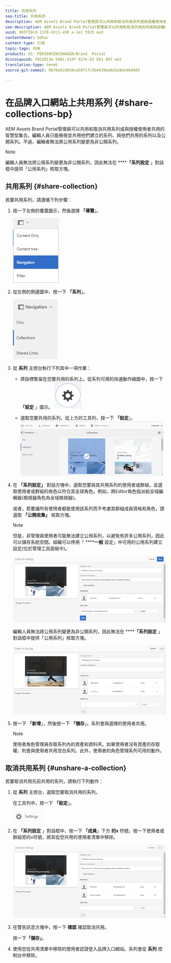 ```yaml
---
title: 共用系列
seo-title: 共用系列
description: AEM Assets Brand Portal管理員可以共用和取消共用系列或與授權使用者共用的智慧型集合。編輯人員只能檢視並共用他們建立的系列、與他們共用的系列以及公開系列。
seo-description: AEM Assets Brand Portal管理員可以共用和取消共用系列或與授權使用者共用的智慧型集合。編輯人員只能檢視並共用他們建立的系列、與他們共用的系列以及公開系列。
uuid: 965f39cd-1378-42c1-a58 a-1e1 f825 aa3
contentOwner: bdhar
content-type: 引用
topic-tags: 共用
products: SG_ PERIENCENCENAGER/Brand_ Portal
discoiquuid: f053013e-5981-419f-927e-b5 bb1 d47 ee2
translation-type: tm+mt
source-git-commit: 0b70e82d034ce56fcfc5b49396e6d3a9da4b49d4

---
```



# 在品牌入口網站上共用系列 {#share-collections-bp}

AEM Assets Brand Portal管理員可以共用和取消共用系列或與授權使用者共用的智慧型集合。編輯人員只能檢視並共用他們建立的系列、與他們共用的系列以及公開系列。不過，編輯者無法將公用系列變更為非公開系列。

>[!NOTE]
>
>編輯人員無法將公用系列變更為非公開系列，因此無法在 ******「系列設定** 」對話框中提供「公用系列」核取方塊。

## 共用系列 {#share-collection}

若要共用系列，請遵循下列步驟：

1. 按一下左側的覆蓋圖示，然後選擇 **「導覽**」。

   ![](assets/contenttree-1.png)

1. 從左側的側邊圖中，按一下 **「系列**」。

   ![](assets/access_collections.png)

1. 從 **系列** 主控台執行下列其中一項作業：

   * 將指標暫留在您要共用的系列上。從系列可用的快速動作縮圖中，按一下 **「設定** 」圖示。
   ![](assets/settings_thumbnail.png)

   * 選取您要共用的系列。從上方的工具列，按一下 **「設定**」。
   ![](assets/collection-sharing.png)

1. 在 **「系列設定」** 對話方塊中，選取您要與其共用系列的使用者或群組，並選取使用者或群組的角色以符合其全球角色。例如，將Editor角色指派給全域編輯器(檢視器角色為全域檢視器)。

   或者，若要讓所有使用者都能使用該系列而不考慮其群組成員資格和角色，請選取 **「公開收集」** 核取方塊。

   >[!NOTE]
   >
   >但是，非管理員使用者可能無法建立公用系列，以避免有許多公用系列，因此可以儲存系統空間。組織可以停用「 ******一般** 設定」中可用的公用系列建立設定(位於管理工具面板中)。

   ![](assets/collection_sharingadduser.png)

   編輯人員無法將公用系列變更為非公開系列，因此無法在 ******「系列設定** 」對話框中提供「公用系列」核取方塊。

   ![](assets/collection-setting-editor.png)

1. 按一下 **「新增**」，然後按一下 **「儲存**」。系列會與選擇的使用者共用。

   >[!NOTE]
   >
   >使用者角色管理員存取系列內的資產和資料夾。如果使用者沒有資產的存取權，則會與使用者共用空白系列。此外，使用者的角色管理系列可用的動作。

## 取消共用系列 {#unshare-a-collection}

若要取消共用先前共用的系列，請執行下列動作：

1. 從 **系列** 主控台，選取您要取消共用的系列。

   在工具列中，按一下 **「設定**」。

   ![](assets/collection_settings.png)

1. 在 **「系列設定** 」對話框中，按一下 **「成員**」下方 **的x** 符號，按一下使用者或群組旁的x符號，將其從您共用的使用者清單中移除。

   ![](assets/unshare_collection.png)

1. 在警告訊息方塊中，按一下 **確認** 確認取消共用。

   按一下&#x200B;**「儲存」**。

1. 使用您從共用清單中移除的使用者認證登入品牌入口網站。系列會從 **系列** 控制台中移除。
